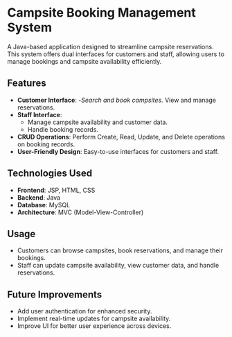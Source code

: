 # Campsite Booking Management System

A Java-based application designed to streamline campsite reservations. This system offers dual interfaces for customers and staff, allowing users to manage bookings and campsite availability efficiently.

## Features
- **Customer Interface**: 
  -*Search and book campsites.*
  View and manage reservations.
- **Staff Interface**:
  - Manage campsite availability and customer data.
  - Handle booking records.
- **CRUD Operations**: Perform Create, Read, Update, and Delete operations on booking records.
- **User-Friendly Design**: Easy-to-use interfaces for customers and staff.

## Technologies Used
- **Frontend**: JSP, HTML, CSS
- **Backend**: Java
- **Database**: MySQL
- **Architecture**: MVC (Model-View-Controller)

## Usage
- Customers can browse campsites, book reservations, and manage their bookings.
- Staff can update campsite availability, view customer data, and handle reservations.

## Future Improvements
- Add user authentication for enhanced security.
- Implement real-time updates for campsite availability.
- Improve UI for better user experience across devices.
